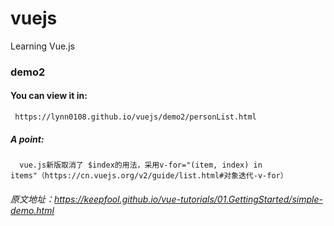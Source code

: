 # vuejs
Learning Vue.js

### demo2

#### You can view it in:
     https://lynn0108.github.io/vuejs/demo2/personList.html

##### A point: 
      vue.js新版取消了 $index的用法，采用v-for="(item, index) in items"（https://cn.vuejs.org/v2/guide/list.html#对象迭代-v-for）

###### 原文地址：https://keepfool.github.io/vue-tutorials/01.GettingStarted/simple-demo.html

